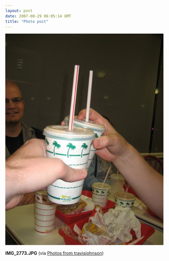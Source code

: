 ```yaml
---
layout: post
date: 2007-08-29 06:05:14 GMT
title: "Photo post"
---
```

![travisj](/images/92d2760414d314a02e20e26988741f32103da0950a01b030ae1acf50b7996ed5.jpg)

<b>IMG_2773.JPG</b> (via <a href="http://www.flickr.com/photos/travisjohnson/1264195218/">Photos from travisjohnson</a>)